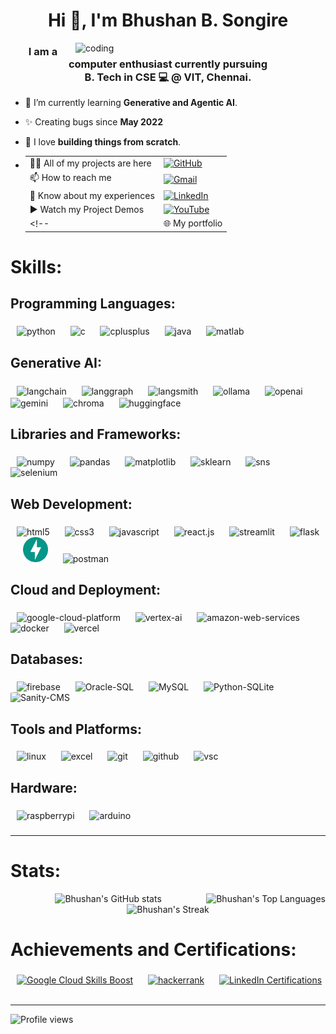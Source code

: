 
<h1 align="center">Hi 👋, I'm Bhushan B. Songire</h1>

<img align="right" width="400" alt="coding" src="https://cdn.jsdelivr.net/gh/Bbs1412/Bbs1412/asset_files/coder.gif">

<h3 align="center">I am a computer enthusiast currently pursuing <br> B. Tech in CSE 💻 @ VIT, Chennai.</h3>

- 🌱 I’m currently learning **Generative and Agentic AI**.

- ✨ Creating bugs since **May 2022**

- 🧱 I love **building things from scratch**.
 

- | | |
  |:-|:-|
  | 👨‍💻 All of my projects are here | [![GitHub](https://img.shields.io/badge/GitHub-Bbs1412-yellow?style=plastic&logo=github)](https://github.com/Bbs1412) |
  | 📫 How to reach me | [![Gmail](https://img.shields.io/badge/Gmail-bhushanbsongire-red?style=plastic&logo=gmail)](mailto:bhushanbsongire@gmail.com) |
  | 📄 Know about my experiences | [![LinkedIn](https://img.shields.io/badge/LinkedIn-bhushan--songire-blue?style=plastic&logo=invision&logoColor=blue)](https://www.linkedin.com/in/bhushan-songire/) |
  | ▶️ Watch my Project Demos | [![YouTube](https://img.shields.io/badge/YouTube-bhushan__songire-red?style=plastic&logo=youtube&logoColor=red)](https://www.youtube.com/@buhshan_songire/videos) |
  <!-- | 🌐 My portfolio | [![Portfolio](https://img.shields.io/badge/Portfolio-bhushan--songire-blue?style=plastic&logo=&logoColor=blue)](https://bhushan-songire.github.io/)  -->

###

<h1> Skills: </h1>

<h2 align="left">Programming Languages:</h2>

###

<div align="left" id="languages">
  <!-- python -->
  <span>
    <img width=6>
    <img src="https://cdn.jsdelivr.net/gh/Bbs1412/Bbs1412/asset_files/python-original.svg" height=40 alt="python" />
    <img width=6>
  </span>
  <!-- c -->
  <span>
    <img width=6>
    <img src="https://cdn.jsdelivr.net/gh/Bbs1412/Bbs1412/asset_files/c-original.svg" height=40 alt="c" />
    <img width=6>
  </span>
  <!-- c++ -->
  <span>
    <img width=6>
    <img src="https://cdn.jsdelivr.net/gh/Bbs1412/Bbs1412/asset_files/cplusplus-original.svg" height=40 alt="cplusplus" />
    <img width=6>
  </span>
  <!-- java -->
  <span>
    <img width=6>
    <img src="https://cdn.jsdelivr.net/gh/Bbs1412/Bbs1412/asset_files/java-original.svg" height=40 alt="java" />
    <img width=6>
  </span>
  <!-- matlab -->
  <span>
    <img width=6>
    <img src="https://cdn.jsdelivr.net/gh/Bbs1412/Bbs1412/asset_files/matlab-original.svg" height=40 alt="matlab" />
    <img width=6>
  </span>
</div>

###

<h2 align="left">Generative AI:</h2>

###

<div align="left" id="genai"> 
  <!-- LangChain -->
  <span>
    <img width=6>
    <img src="https://cdn.jsdelivr.net/gh/Bbs1412/Bbs1412/asset_files/langchain-color.svg" height=60 alt="langchain" align="center" />
    <img width=6>
  </span>
  <!-- Langgraph -->
  <span>
    <img width=6>
    <img src="https://cdn.jsdelivr.net/gh/Bbs1412/Bbs1412/asset_files/langgraph-color.svg" height=60 alt="langgraph" align="center" />
    <img width=6>
  </span>
  <!-- langsmith -->
  <span>
    <img width=6>
    <img src="https://cdn.jsdelivr.net/gh/Bbs1412/Bbs1412/asset_files/langsmith-color.svg" height=60 alt="langsmith" align="center" />
    <img width=6>
  </span>
  <!-- Ollama -->
  <span>
    <img width=6>
    <!-- Dark is not visible in white mode -->
    <img src="https://cdn.jsdelivr.net/gh/Bbs1412/Bbs1412/asset_files/ollama-light.png" height=40 alt="ollama" align="center" />
    <img width=6>
  </span>
  <!-- OpenAI -->
  <span>
    <img width=6>
    <img src="https://cdn.jsdelivr.net/gh/Bbs1412/Bbs1412/asset_files/openai-streamline-white.svg" height=40 alt="openai" align="center" />
    <img width=6>
  </span>
  <!-- Gemini -->
  <span>
    <img width=6>
    <img src="https://cdn.jsdelivr.net/gh/Bbs1412/Bbs1412/asset_files/gemini-color.svg" height=40 alt="gemini" align="center" />
    <img width=6>
  </span>
  <!-- Chroma -->
  <span>
    <img width=6>
    <img src="https://cdn.jsdelivr.net/gh/Bbs1412/Bbs1412/asset_files/chroma-streamline.svg" height=40 alt="chroma" align="center" />
    <img width=6>
  </span>
  <!-- Huggingface -->
  <span>
    <img width=6>
    <img src="https://cdn.jsdelivr.net/gh/Bbs1412/Bbs1412/asset_files/hugging-streamline.svg" height=40 alt="huggingface" align="center" />
    <img width=6>
  </span>


</div>

###

<h2 align="left">Libraries and Frameworks:</h2>

###

<div align="left" id="frameworks"> 
  <!-- numpy -->
  <span>
    <img width=6>
    <img src="https://cdn.jsdelivr.net/gh/Bbs1412/Bbs1412/asset_files/numpy-original.svg" height=40 alt="numpy" />
    <img width=6>
  </span>
  <!-- pandas -->
  <span>
    <img width=6>
    <img src="https://cdn.jsdelivr.net/gh/Bbs1412/Bbs1412/asset_files/pandas-original.svg" height=40 alt="pandas" />
    <img width=6>
  </span>
  <!-- matplotlib -->
  <span>
    <img width=6>
    <img src="https://cdn.jsdelivr.net/gh/Bbs1412/Bbs1412/asset_files/matplotlib-original.svg" height=40 alt="matplotlib" />
    <img width=6>
  </span>
  <!-- sklearn -->
  <span>
    <img width=6>
    <img src="https://cdn.jsdelivr.net/gh/Bbs1412/Bbs1412/asset_files/scikitlearn-original.svg" height=40 alt="sklearn" />
    <img width=6>
  </span>
  <!-- seaborn-sns -->
  <span>
    <img width=6>
    <img src="https://cdn.jsdelivr.net/gh/Bbs1412/Bbs1412/asset_files/seaborn.svg" height=40 alt="sns" />
    <img width=6>
  </span>
  <!-- selenium -->
  <span>
    <img width=6>
    <img src="https://cdn.jsdelivr.net/gh/bbs1412/bbs1412/asset_files/selenium.svg" height=40 alt="selenium" />
    <img width=6>
  </span>
</div>

###

<h2 align="left">Web Development:</h2>

###
  
<div align="left" id="web-dev">
  <!-- html -->
  <span>
    <img width=6>
    <img src="https://cdn.jsdelivr.net/gh/Bbs1412/Bbs1412/asset_files/html5-original.svg" height=40 alt="html5" />
    <img width=6>
  </span>
  <!-- css -->
  <span>
    <img width=6>
    <img src="https://cdn.jsdelivr.net/gh/Bbs1412/Bbs1412/asset_files/css3-original.svg" height=40 alt="css3" />
    <img width=6>
  </span>
  <!-- js -->
  <span>
    <img width=6>
    <img src="https://cdn.jsdelivr.net/gh/Bbs1412/Bbs1412/asset_files/javascript-plain.svg" height=40 alt="javascript" />
    <img width=6>
  </span>
  <!-- react -->
  <span>
    <img width=6>
    <img src="https://cdn.jsdelivr.net/gh/Bbs1412/Bbs1412/asset_files/react-original.svg" height=40 alt="react.js" />
    <img width=6>
  </span>
  <!-- streamlit -->
  <span>
    <img width=6>
    <img src="https://cdn.jsdelivr.net/gh/Bbs1412/Bbs1412/asset_files/streamlit-original.svg" height=40 alt="streamlit" />
    <img width=6>
  </span>
  <!-- flask -->
  <span>
    <img width=6>
    <img src="https://cdn.jsdelivr.net/gh/Bbs1412/Bbs1412/asset_files/flask-original-wordmark.svg" height=40 alt="flask" />
    <img width=6>
  </span>
  <!-- fast-api -->
  <span>
    <img width=6>
    <!-- delete local ref line and un-comment github one -->
    <!-- <img src="https://cdn.jsdelivr.net/gh/Bbs1412/Bbs1412/asset_files/fastapi-original.svg" height=40 alt="fast-api" /> -->
    <img src="./asset_files/fastapi-original.svg" height=40 alt="fast-api" />
    <img width=6>
  </span>
  <!-- postman -->
  <span>
    <img width=6>
    <img src="https://cdn.jsdelivr.net/gh/Bbs1412/Bbs1412/asset_files/postman-original.svg" height=40 alt="postman" />
    <img width=6>
  </span>
</div>

###

<h2 align="left">Cloud and Deployment:</h2>

###


<div align="left" id="cloud-deployment">
  <!-- Google Cloud GCP -->
  <span>
    <img width=6>
    <img src="https://cdn.jsdelivr.net/gh/Bbs1412/Bbs1412/asset_files/googlecloud-original.svg" height=40 alt="google-cloud-platform" />
    <img width=6>
  </span>
  <!-- Vertex-AI -->
  <span>
    <img width=6>
    <img src="https://cdn.jsdelivr.net/gh/Bbs1412/Bbs1412/asset_files/vertex-ai.svg" height=40 alt="vertex-ai" />
    <img width=6>
  </span>
  <!-- AWS -->
  <span>
    <img width=6>
    <img src="https://cdn.jsdelivr.net/gh/Bbs1412/Bbs1412/asset_files/aws.svg" height=40 alt="amazon-web-services" />
    <img width=6>
  </span>
  <!-- docker -->
  <span>
    <img width=6>
    <img src="https://cdn.jsdelivr.net/gh/Bbs1412/Bbs1412/asset_files/docker-original.svg" height=40 alt="docker" />
    <img width=6>
  </span>
  <!-- vercel -->
  <span>
    <img width=6>
    <img src="https://cdn.jsdelivr.net/gh/Bbs1412/Bbs1412/asset_files/vercel-original.svg" height=40 alt="vercel" />
    <img width=6>
  </span>
  
</div>



###

<h2 align="left">Databases:</h2>

###


<div align="left" id="databases">
  <!-- firebase -->
  <span>
    <img width=6>
    <img src="https://cdn.jsdelivr.net/gh/Bbs1412/Bbs1412/asset_files/firebase-original.svg" height=40 alt="firebase" />
    <img width=6>
  </span>
  <!-- SQL -->
  <span>
    <img width=6>
    <img src="https://cdn.jsdelivr.net/gh/Bbs1412/Bbs1412/asset_files/sql.svg" height=40 alt="Oracle-SQL" />
    <img width=6>
  </span>
  <!-- My-SQL -->
  <span>
    <img width=6>
    <img src="https://cdn.jsdelivr.net/gh/Bbs1412/Bbs1412/asset_files/mysql.svg" height=45 alt="MySQL" />
    <img width=6>
  </span>
  <!-- SQLite -->
  <span>
    <img width=6>
    <img src="https://cdn.jsdelivr.net/gh/Bbs1412/Bbs1412/asset_files/sqlite.svg" height=40 alt="Python-SQLite" />
    <img width=6>
  </span>
  <!-- Sanity -->
  <span>
    <img width=6>
    <img src="https://cdn.jsdelivr.net/gh/Bbs1412/Bbs1412/asset_files/sanity.svg" height=40 alt="Sanity-CMS" style="border-radius: 8%"/>
    <img width=6>
  </span>

  
</div>

###

<h2 align="left">Tools and Platforms:</h2>

###

<div align="left" id="tools-platforms">
  <!-- linux -->
  <span>
    <img width=6>
    <img src="https://cdn.jsdelivr.net/gh/Bbs1412/Bbs1412/asset_files/linux_edit_png.png" height=40 alt="linux" />
    <img width=6>
  </span>
  <!-- excel -->
  <span>
    <img width=6>
    <img src="https://cdn.jsdelivr.net/gh/Bbs1412/Bbs1412/asset_files/excel-4.svg" height=40 alt="excel" />
    <img width=6>
  </span>
  <!-- git -->
  <span>
    <img width=6>
    <img src="https://cdn.jsdelivr.net/gh/Bbs1412/Bbs1412/asset_files/git-original.svg" height=40 alt="git" />
    <img width=6>
  </span>
  <!-- github -->
  <span>
    <img width=6>
    <img src="https://cdn.jsdelivr.net/gh/Bbs1412/Bbs1412/asset_files/github_edit_png.png" height=40 alt="github" />
    <img width=6>
  </span>
  <!-- markdown -->
  <!-- <span>
    <img width=6>
    <img src="https://cdn.jsdelivr.net/gh/Bbs1412/Bbs1412/asset_files/markdown-original.svg" height=40 alt="markdown" />
    <img width=6>
  </span> -->
  <!-- vsc -->
  <span>
    <img width=6>
    <img src="https://cdn.jsdelivr.net/gh/Bbs1412/Bbs1412/asset_files/code-original.svg" height=40 alt="vsc" />
    <!-- <img src="https://cdn.jsdelivr.net/gh/Bbs1412/Bbs1412/asset_files/vscode-original.svg" height=40 alt="vsc" /> -->
    <img width=6>
  </span>
</div>

###

<h2 align="left">Hardware:</h2>

###

<div align="left" id="hardware">
  <!-- Raspberry Pi -->
  <span>
    <img width=6>
    <img src="https://cdn.jsdelivr.net/gh/Bbs1412/Bbs1412/asset_files/raspberrypi-original.svg" height=40 alt="raspberrypi" />
    <img width=6>
  </span>
  <!-- arduino -->
  <span>
    <img width=6>
    <img src="https://cdn.jsdelivr.net/gh/Bbs1412/Bbs1412/asset_files/arduino-original.svg" height=40 alt="arduino" />
    <img width=6>
  </span>
</div>

###

---

###

# Stats:

<img align=right src="https://github-readme-stats.vercel.app/api/top-langs/?username=Bbs1412&theme=chartreuse-dark" alt="Bhushan's Top Languages" />

<div align=center>
  <img width=500 src="https://github-readme-stats.vercel.app/api?username=Bbs1412&show_icons=true&theme=radical&rank_icon=github&noCache=true" alt="Bhushan's GitHub stats" />
  <br>
  <!-- <img width=500 src="https://github-readme-streak-stats.herokuapp.com/?user=Bbs1412&theme=dark" alt="Bhushan's Streak" /> -->
  <img width=500 src="https://streak-stats.demolab.com/?user=Bbs1412&theme=dark" alt="Bhushan's Streak" />
  
  <br>
</div>


###

# Achievements and Certifications:

###

<!-- ![Profile views](https://komarev.com/ghpvc/?username=Bbs1412&color=orange&style=plastic) -->


<span>
  <!-- GCSB -->
  <a target="_blank"><img width="6" style="max-width: 100%;"></a>
  <a target="_blank" href="https://www.cloudskillsboost.google/public_profiles/722b070b-ede3-44fc-b97e-f10469c156f9"><img src="https://cdn.jsdelivr.net/gh/Bbs1412/Bbs1412/asset_files/googlecloud-original.svg" height="40" alt="Google Cloud Skills Boost"></a>
  <a target="_blank"><img width="6" style="max-width: 100%;"></a>
  <!-- Hacker rank -->
  <a target="_blank"><img width="6" style="max-width: 100%;"></a>
  <a target="_blank" href="https://www.hackerrank.com/profile/bhushanbsongire"><img src="https://cdn.jsdelivr.net/gh/Bbs1412/Bbs1412/asset_files/hackerrank_o.svg" height="38" alt="hackerrank"></a>
  <a target="_blank"><img width="6" style="max-width: 100%;"></a>
  <!-- LinkedIn -->
  <a target="_blank"><img width="6" style="max-width: 100%;"></a>
  <a target="_blank" href="https://www.linkedin.com/in/bhushan-songire/#licenses_and_certifications"><img src="https://cdn.jsdelivr.net/gh/Bbs1412/Bbs1412/asset_files/linkedin-original.svg" height="40" alt="LinkedIn Certifications"></a>
  <a target="_blank"><img width="6" style="max-width: 100%;"></a>

  <!-- <img alt="Coding Badges" src="https://cdn.jsdelivr.net/gh/Bbs1412/Bbs1412/asset_files/Badges.png">  -->

</span>

---  

![Profile views](https://komarev.com/ghpvc/?username=Bbs1412&color=orange&style=plastic)